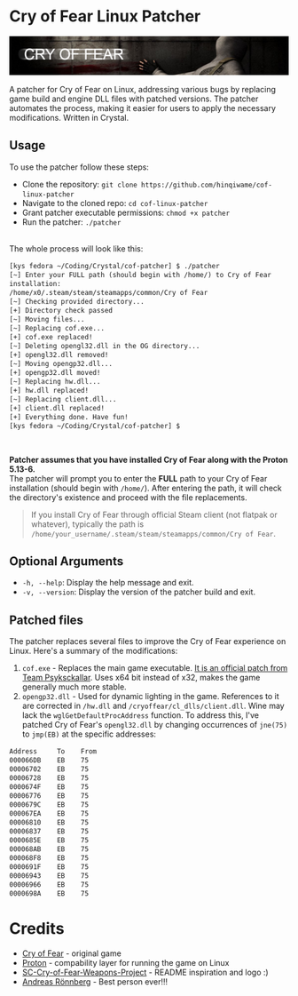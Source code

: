 # Cry of Fear Linux Patcher
![](/ass/logo.png)

A patcher for Cry of Fear on Linux, addressing various bugs by replacing game build and engine DLL files with patched versions. The patcher automates the process, making it easier for users to apply the necessary modifications. Written in Crystal.

## Usage
To use the patcher follow these steps:
- Clone the repository: `git clone https://github.com/hinqiwame/cof-linux-patcher`
- Navigate to the cloned repo: `cd cof-linux-patcher`
- Grant patcher executable permissions: `chmod +x patcher`
- Run the patcher: `./patcher` <br><br>

The whole process will look like this:
```
[kys fedora ~/Coding/Crystal/cof-patcher] $ ./patcher
[~] Enter your FULL path (should begin with /home/) to Cry of Fear installation: 
/home/x0/.steam/steam/steamapps/common/Cry of Fear
[~] Checking provided directory...
[+] Directory check passed
[~] Moving files...
[~] Replacing cof.exe...
[+] cof.exe replaced!
[~] Deleting opengl32.dll in the OG directory...
[+] opengl32.dll removed!
[~] Moving opengp32.dll...
[+] opengp32.dll moved!
[~] Replacing hw.dll...
[+] hw.dll replaced!
[~] Replacing client.dll...
[+] client.dll replaced!
[+] Everything done. Have fun!
[kys fedora ~/Coding/Crystal/cof-patcher] $ 
```
<br>

**Patcher assumes that you have installed Cry of Fear along with the Proton 5.13-6.** <br> 
The patcher will prompt you to enter the **FULL** path to your Cry of Fear installation (should begin with `/home/`). After entering the path, it will check the directory's existence and proceed with the file replacements. <br>
> If you install Cry of Fear through official Steam client (not flatpak or whatever), typically the path is `/home/your_username/.steam/steam/steamapps/common/Cry of Fear`.

## Optional Arguments
- `-h, --help`: Display the help message and exit.
- `-v, --version`: Display the version of the patcher build and exit.

## Patched files
The patcher replaces several files to improve the Cry of Fear experience on Linux. Here's a summary of the modifications:
1. `cof.exe` - Replaces the main game executable. [It is an official patch from Team Psyksckallar](https://www.moddb.com/games/cry-of-fear/downloads/cry-of-fear-crash-patch-for-64-bit-users). Uses x64 bit instead of x32, makes the game generally much more stable.
2. `opengp32.dll` - Used for dynamic lighting in the game. References to it are corrected in `/hw.dll` and `/cryoffear/cl_dlls/client.dll`. Wine may lack the `wglGetDefaultProcAddress` function. To address this, I've patched Cry of Fear's `opengl32.dll` by changing occurrences of `jne(75)` to `jmp(EB)` at the specific addresses:
```
Address     To    From
000066DB    EB    75
00006702    EB    75
00006728    EB    75
0000674F    EB    75
00006776    EB    75
0000679C    EB    75
000067EA    EB    75
00006810    EB    75
00006837    EB    75
0000685E    EB    75
000068AB    EB    75
000068F8    EB    75
0000691F    EB    75
00006943    EB    75
00006966    EB    75
0000698A    EB    75
```

# Credits
- [Cry of Fear](https://store.steampowered.com/app/223710/Cry_of_Fear/) - original game <br>
- [Proton](https://github.com/ValveSoftware/Proton) - compability layer for running the game on Linux <br>
- [SC-Cry-of-Fear-Weapons-Project](https://github.com/KernCore91/-SC-Cry-of-Fear-Weapons-Project) - README inspiration and logo :) <br>
- [Andreas Rönnberg](https://www.facebook.com/andreas.rumpel.ronnberg) - Best person ever!!!
